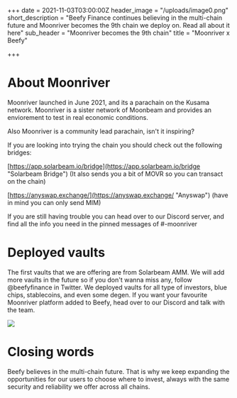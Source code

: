 +++
date = 2021-11-03T03:00:00Z
header_image = "/uploads/image0.png"
short_description = "Beefy Finance continues believing in the multi-chain future and Moonriver becomes the 9th chain we deploy on. Read all about it here"
sub_header = "Moonriver becomes the 9th chain"
title = "Moonriver x Beefy"

+++
# About Moonriver

Moonriver launched in June 2021, and its a parachain on the Kusama network.  Moonriver is a sister network of Moonbeam and provides an enviorement to test in real economic conditions.

Also Moonriver is a community lead parachain, isn't it inspiring?

If you are looking into trying the chain you should check out the following bridges:

[https://app.solarbeam.io/bridge](https://app.solarbeam.io/bridge "Solarbeam Bridge") (It also sends you a bit of MOVR so you can transact on the chain)

[https://anyswap.exchange/](https://anyswap.exchange/ "Anyswap") (have in mind you can only send MIM)

If you are still having trouble you can head over to our Discord server, and find all the info you need in the pinned messages of #-moonriver

# Deployed vaults

The first vaults that we are offering are from Solarbeam AMM. We will add more vaults in the future so if you don't wanna miss any, follow @beefyfinance in Twitter. We deployed vaults for all type of investors, blue chips, stablecoins, and even some degen. If you want your favourite Moonriver platform added to Beefy, head over to our Discord and talk with the team.

![](/uploads/solarbeam.png)

# Closing words

Beefy believes in the multi-chain future. That is why we keep expanding the opportunities for our users to choose where to invest, always with the same security and reliability we offer across all chains.